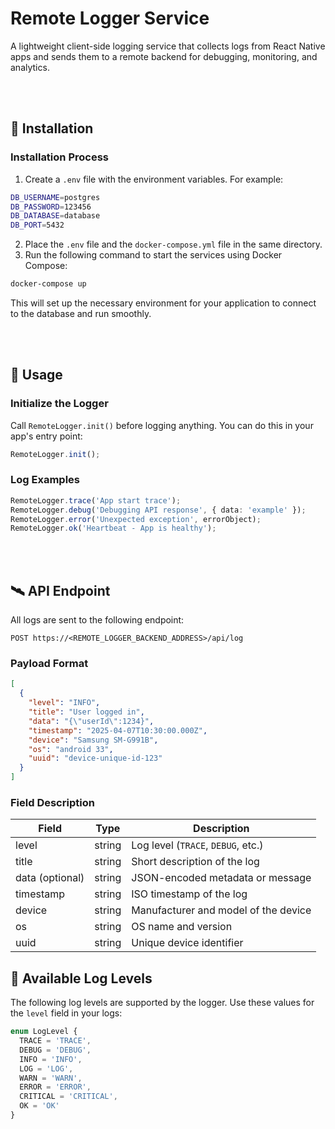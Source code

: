 # Remote Logger Service

A lightweight client-side logging service that collects logs from React Native apps and sends them to a remote backend for debugging, monitoring, and analytics.

<br/><br/>

## 🔧 Installation


### Installation Process

1. Create a `.env` file with the environment variables. For example:

```bash
DB_USERNAME=postgres
DB_PASSWORD=123456
DB_DATABASE=database
DB_PORT=5432
```
2. Place the `.env` file and the `docker-compose.yml` file in the same directory.
3. Run the following command to start the services using Docker Compose:

```bash
docker-compose up
```

This will set up the necessary environment for your application to connect to the database and run smoothly.

<br/><br/>

## 🔧 Usage

### Initialize the Logger

Call `RemoteLogger.init()` before logging anything. You can do this in your app's entry point:

```ts
RemoteLogger.init();
```

### Log Examples

```ts
RemoteLogger.trace('App start trace');
RemoteLogger.debug('Debugging API response', { data: 'example' });
RemoteLogger.error('Unexpected exception', errorObject);
RemoteLogger.ok('Heartbeat - App is healthy');
```

<br/><br/>
## 🛰️ API Endpoint

All logs are sent to the following endpoint:

```
POST https://<REMOTE_LOGGER_BACKEND_ADDRESS>/api/log
```

### Payload Format

```json
[
  {
    "level": "INFO",
    "title": "User logged in",
    "data": "{\"userId\":1234}",
    "timestamp": "2025-04-07T10:30:00.000Z",
    "device": "Samsung SM-G991B",
    "os": "android 33",
    "uuid": "device-unique-id-123"
  }
]
```

### Field Description

| Field           | Type   | Description                          |
| --------------- | ------ | ------------------------------------ |
| level           | string | Log level (`TRACE`, `DEBUG`, etc.)   |
| title           | string | Short description of the log         |
| data (optional) | string | JSON-encoded metadata or message     |
| timestamp       | string | ISO timestamp of the log             |
| device          | string | Manufacturer and model of the device |
| os              | string | OS name and version                  |
| uuid            | string | Unique device identifier             |


## 🧾 Available Log Levels

The following log levels are supported by the logger. Use these values for the `level` field in your logs:

```ts
enum LogLevel {
  TRACE = 'TRACE',
  DEBUG = 'DEBUG',
  INFO = 'INFO',
  LOG = 'LOG',
  WARN = 'WARN',
  ERROR = 'ERROR',
  CRITICAL = 'CRITICAL',
  OK = 'OK'
}
```